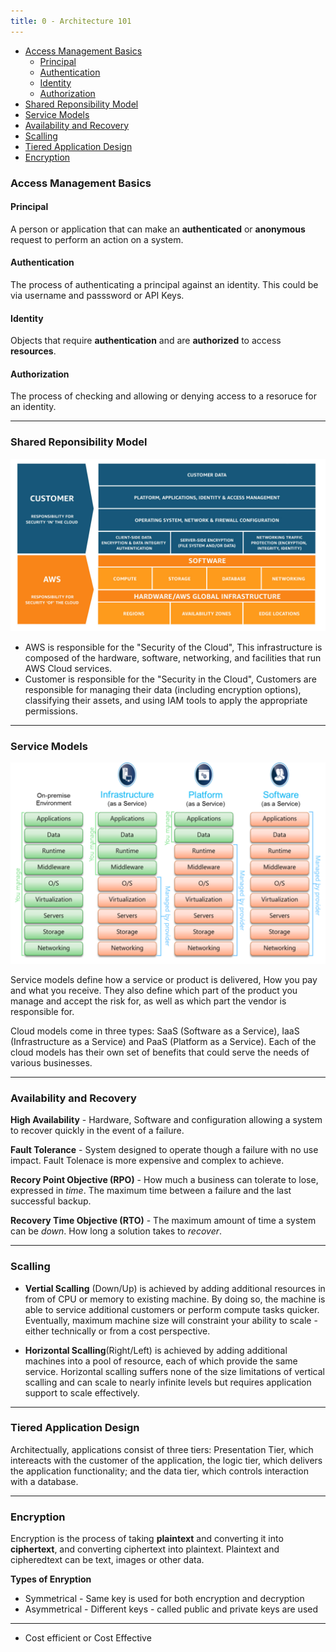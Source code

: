 ```yaml
---
title: 0 - Architecture 101
---
```


- [Access Management Basics](#access-management-basics)
  - [Principal](#principal)
  - [Authentication](#authentication)
  - [Identity](#identity)
  - [Authorization](#authorization)
- [Shared Reponsibility Model](#shared-reponsibility-model)
- [Service Models](#service-models)
- [Availability and Recovery](#availability-and-recovery)
- [Scalling](#scalling)
- [Tiered Application Design](#tiered-application-design)
- [Encryption](#encryption)

### Access Management Basics

#### Principal
A person or application that can make an **authenticated** or **anonymous** request to perform an action on a system.

#### Authentication
The process of authenticating a principal against an identity. This could be via username and passsword or API Keys.

#### Identity
Objects that require **authentication** and are **authorized** to access **resources**.

#### Authorization
The process of checking and allowing or denying access to a resoruce for an identity.

---

### Shared Reponsibility Model

![Shared Responsibility Model](/images/AWS_Certified_Solutions_Architect/Shared_Responsibility_Model_.jpg)

* AWS is responsible for the "Security of the Cloud", This infrastructure is composed of the hardware, software, networking, and facilities that run AWS Cloud services.
* Customer is responsible for the "Security in the Cloud", Customers are responsible for managing their data (including encryption options), classifying their assets, and using IAM tools to apply the appropriate permissions.

---

### Service Models

![Shared Responsibility Model](/images/AWS_Certified_Solutions_Architect/Cloud-Service-Model.png)

Service models define how a service or product is delivered, How you pay and what you receive. They also define which part of the product you manage and accept the risk for, as well as which part the vendor is responsible for.

Cloud models come in three types: SaaS (Software as a Service), IaaS (Infrastructure as a Service) and PaaS (Platform as a Service). Each of the cloud models has their own set of benefits that could serve the needs of various businesses.

---

### Availability and Recovery

**High Availability** - Hardware, Software and configuration allowing a system to recover quickly in the event of a failure.

**Fault Tolerance** - System designed to operate though a failure with no use impact. Fault Tolenace is more expensive and complex to achieve.

**Recory Point Objective (RPO)** - How much a business can tolerate to lose, expressed in *time*. The maximum time between a failure and the last successful backup.

**Recovery Time Objective (RTO)** - The maximum amount of time a system can be *down*. How long a solution takes to *recover*.

---

### Scalling

* **Vertial Scalling** (Down/Up) is achieved by adding additional resources in from of CPU or memory to existing machine. By doing so, the machine is able to service additional customers or perform compute tasks quicker. Eventually, maximum machine size will constraint your ability to scale - either technically or from a cost perspective.

* **Horizontal Scalling**(Right/Left) is achieved by adding additional machines into a pool of resource, each of which provide the same service. Horizontal scalling suffers none of the size limitations of vertical scalling and can scale to nearly infinite levels but requires application support to scale effectively.

---

### Tiered Application Design

Architectually, applications consist of three tiers: Presentation Tier, which intereacts with the customer of the application, the logic tier, which delivers the application functionality; and the data tier, which controls interaction with a database.

---

### Encryption

Encryption is the process of taking **plaintext** and converting it into **ciphertext**, and converting ciphertext into plaintext. Plaintext and cipheredtext can be text, images or other data.

**Types of Enryption**

* Symmetrical - Same key is used for both encryption and decryption
* Asymmetrical - Different keys - called public and private keys are used

---

* Cost efficient or Cost Effective 